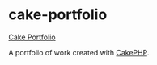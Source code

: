 # cake-portfolio

[Cake Portfolio](http://cake-portfolio.gordonscampinggear.com)

A portfolio of work created with [CakePHP](http://cakephp.org).

